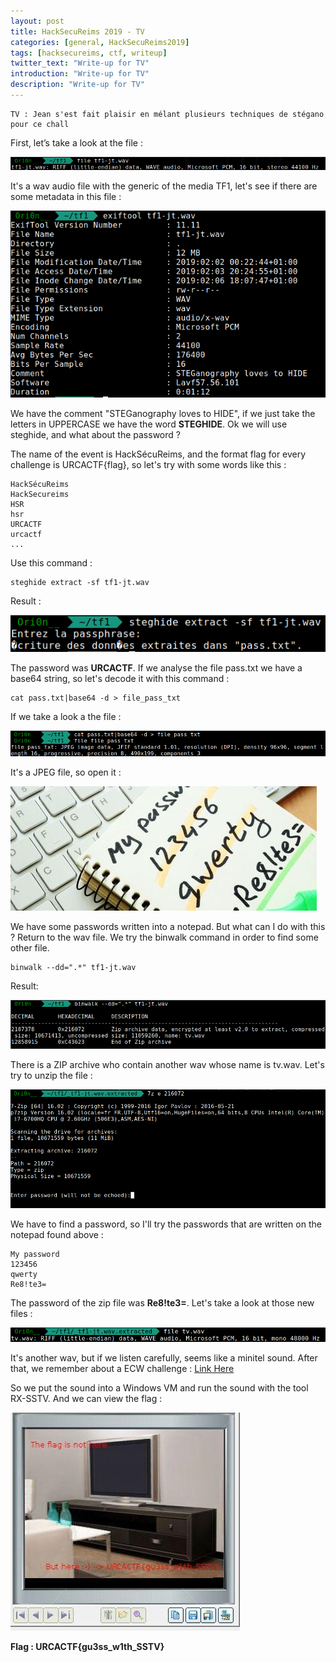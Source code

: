 ```yaml
---
layout: post
title: HackSecuReims 2019 - TV
categories: [general, HackSecuReims2019]
tags: [hacksecureims, ctf, writeup]
twitter_text: "Write-up for TV"
introduction: "Write-up for TV"
description: "Write-up for TV"
---
```


```
TV : Jean s'est fait plaisir en mélant plusieurs techniques de stégano pour ce chall
```

First, let’s take a look at the file :

![](/assets/img/2019/hacksecureims/tv/1.png)

It's a wav audio file with the generic of the media TF1, let's see if there are some metadata in this file :

![](/assets/img/2019/hacksecureims/tv/2.png)

We have the comment "STEGanography loves to HIDE", if we just take the letters in UPPERCASE we have the word **STEGHIDE**. Ok we will use steghide, and what about the password ?

The name of the event is HackSécuReims, and the format flag for every challenge is URCACTF{flag}, so let's try with some words like this :

```
HackSécuReims
HackSecureims
HSR
hsr
URCACTF
urcactf
...
``` 

Use this command :

```
steghide extract -sf tf1-jt.wav
```
Result :

![](/assets/img/2019/hacksecureims/tv/3.png)

The password was **URCACTF**. If we analyse the file pass.txt we have a base64 string, so let's decode it with this command :

```
cat pass.txt|base64 -d > file_pass_txt
```
If we take a look a the file :

![](/assets/img/2019/hacksecureims/tv/4.png)

It's a JPEG file, so open it :

![](/assets/img/2019/hacksecureims/tv/file_pass_txt.jpg)

We have some passwords written into a notepad. But what can I do with this ? Return to the wav file. We try the binwalk command in order to find some other file.

```
binwalk --dd=".*" tf1-jt.wav
```
Result:

![](/assets/img/2019/hacksecureims/tv/6.png)

There is a ZIP archive who contain another wav whose name is tv.wav. Let's try to unzip the file :

![](/assets/img/2019/hacksecureims/tv/7.png)

We have to find a password, so I'll try the passwords that are written on the notepad found above :

```
My password
123456
qwerty
Re8!te3=
```

The password of the zip file was **Re8!te3=**. Let's take a look at those new files :

![](/assets/img/2019/hacksecureims/tv/8.png)

It's another wav, but if we listen carefully, seems like a minitel sound. After that, we remember about a ECW challenge : [Link Here](https://thetraaaxx.org/writeup-ecw2018-drone_wars-steps-1-3-et-les-deux-hints)

So we put the sound into a Windows VM and run the sound with the tool RX-SSTV. And we can view the flag :

![](/assets/img/2019/hacksecureims/tv/flag.jpg)

**Flag : URCACTF{gu3ss_w1th_SSTV}**
